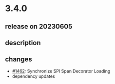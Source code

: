 # 3.4.0

## release on 20230605

## description

## changes

* <a class="issue-link js-issue-link" data-error-text="Failed to load title" data-id="1737922525" data-permission-text="Title is private" data-url="https://github.com/zalando/riptide/issues/1462" data-hovercard-type="pull_request" data-hovercard-url="/zalando/riptide/pull/1462/hovercard" href="https://github.com/zalando/riptide/pull/1462">#1462</a>: Synchronize SPI Span Decorator Loading
* dependency updates

